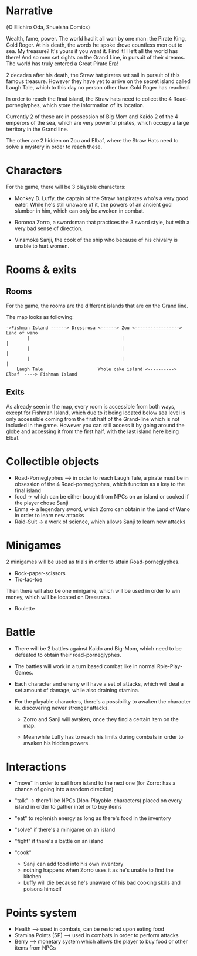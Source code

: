 # Narrative

(© Eiichiro Oda, Shueisha Comics)

Wealth, fame, power. The world had it all won by one man: the Pirate King, Gold Roger. At his death, the words he spoke drove countless men out to sea.
My treasure? It's yours if you want it. Find it! I left all the world has there!
And so men set sights on the Grand Line, in pursuit of their dreams. The world has truly entered a Great Pirate Era!

2 decades after his death, the Straw hat pirates set sail in pursuit of this famous treasure. However they have yet to arrive on the secret island called Laugh Tale, which to this day no person other than Gold Roger has reached. 

In order to reach the final island, the Straw hats need to collect the 4 Road-porneglyphes, which store the information of its location. 

Currently 2 of these are in possession of Big Mom and Kaido 2 of the 4 emperors of the sea, which are very powerful pirates, which occupy a large territory in the Grand line. 

The other are 2 hidden on Zou and Elbaf, where the Straw Hats need to solve a mystery in order to reach these.

# Characters
For the game, there will be 3 playable characters:

- Monkey D. Luffy, the captain of the Straw hat pirates who's a very good eater. While he's still unaware of it, the powers of an ancient god slumber in him, which can only be awoken in combat.

- Roronoa Zorro, a swordsman that practices the 3 sword style, but with a very bad sense of direction.
- Vinsmoke Sanji, the cook of the ship who because of his chivalry is unable to hurt women.

# Rooms & exits

## Rooms
For the game, the rooms are the different islands that are on the Grand line.

The map looks as following:

    ->Fishman Island ------> Dressrosa <------> Zou <-----------------> Land of wano
            |                                   |                          |
            |                                   |                          |
            |                                   |                          |
        Laugh Tale                     Whole cake island <---------->   Elbaf  ----> Fishman Island

## Exits
As already seen in the map, every room is accessible from both ways, except for Fishman Island, which due to it being located below sea level is only accessible coming from the first half of the Grand-line which is not included in the game. However you can still access it by going around the globe and accessing it from the first half, with the last island here being Elbaf.
# Collectible objects

- Road-Porneglyphes --> in order to reach Laugh Tale, a pirate must be in obsession of the 4 Road-porneglyphes, which function as a key to the final island
- food -> which can be either bought from NPCs on an island or cooked if the player chose Sanji
- Enma -> a legendary sword, which Zorro can obtain in the Land of Wano in order to learn new attacks
- Raid-Suit -> a work of science, which allows Sanji to learn new attacks

# Minigames
2 minigames will be used as trials in order to attain Road-porneglyphes.
- Rock-paper-scissors
- Tic-tac-toe

Then there will also be one minigame, which will be used in order to win money, which will be located on Dressrosa.
- Roulette

# Battle

- There will be 2 battles against Kaido and Big-Mom, which need to be defeated to obtain their road-porneglyphes.

- The battles will work in a turn based combat like in normal Role-Play-Games.

- Each character and enemy will have a set of attacks, which will deal a set amount of damage, while also draining stamina.

-  For the playable characters, there's a possibility to awaken the character ie. discovering newer stronger attacks.

    - Zorro and Sanji will awaken, once they find a certain item on the map.

    - Meanwhile Luffy has to reach his limits during combats in order to awaken his hidden powers.

# Interactions

- "move" in order to sail from island to the next one (for Zorro: has a chance of going into a random direction)

- "talk" -> there'll be NPCs (Non-Playable-characters) placed on every island in order to gather intel or to buy items
- "eat" to replenish energy as long as there's food in the inventory
- "solve" if there's a minigame on an island
- "fight" if there's a battle on an island
- "cook"  
    - Sanji can add food into his own inventory
    - nothing happens when Zorro uses it as he's unable to find the kitchen
    - Luffy will die because he's unaware of his bad cooking skills and poisons himself


# Points system

- Health --> used in combats, can be restored upon eating food
- Stamina Points (SP) --> used in combats in order to perform attacks
- Berry --> monetary system which allows the player to buy food or other items from NPCs

